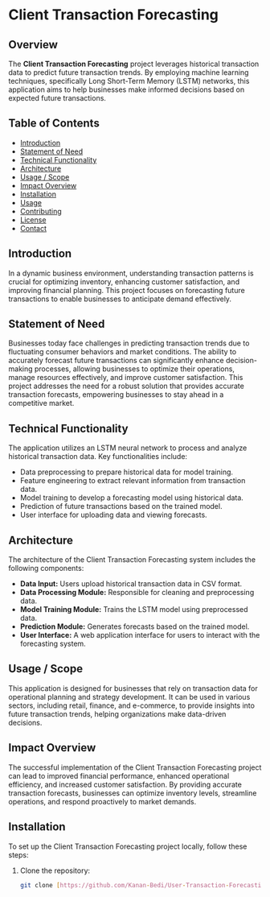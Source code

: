 # Client Transaction Forecasting

## Overview
The **Client Transaction Forecasting** project leverages historical transaction data to predict future transaction trends. By employing machine learning techniques, specifically Long Short-Term Memory (LSTM) networks, this application aims to help businesses make informed decisions based on expected future transactions. 

## Table of Contents
- [Introduction](#introduction)
- [Statement of Need](#statement-of-need)
- [Technical Functionality](#technical-functionality)
- [Architecture](#architecture)
- [Usage / Scope](#usage--scope)
- [Impact Overview](#impact-overview)
- [Installation](#installation)
- [Usage](#usage)
- [Contributing](#contributing)
- [License](#license)
- [Contact](#contact)

## Introduction
In a dynamic business environment, understanding transaction patterns is crucial for optimizing inventory, enhancing customer satisfaction, and improving financial planning. This project focuses on forecasting future transactions to enable businesses to anticipate demand effectively.

## Statement of Need
Businesses today face challenges in predicting transaction trends due to fluctuating consumer behaviors and market conditions. The ability to accurately forecast future transactions can significantly enhance decision-making processes, allowing businesses to optimize their operations, manage resources effectively, and improve customer satisfaction. This project addresses the need for a robust solution that provides accurate transaction forecasts, empowering businesses to stay ahead in a competitive market.

## Technical Functionality
The application utilizes an LSTM neural network to process and analyze historical transaction data. Key functionalities include:
- Data preprocessing to prepare historical data for model training.
- Feature engineering to extract relevant information from transaction data.
- Model training to develop a forecasting model using historical data.
- Prediction of future transactions based on the trained model.
- User interface for uploading data and viewing forecasts.

## Architecture
The architecture of the Client Transaction Forecasting system includes the following components:
- **Data Input:** Users upload historical transaction data in CSV format.
- **Data Processing Module:** Responsible for cleaning and preprocessing data.
- **Model Training Module:** Trains the LSTM model using preprocessed data.
- **Prediction Module:** Generates forecasts based on the trained model.
- **User Interface:** A web application interface for users to interact with the forecasting system.


## Usage / Scope
This application is designed for businesses that rely on transaction data for operational planning and strategy development. It can be used in various sectors, including retail, finance, and e-commerce, to provide insights into future transaction trends, helping organizations make data-driven decisions.

## Impact Overview
The successful implementation of the Client Transaction Forecasting project can lead to improved financial performance, enhanced operational efficiency, and increased customer satisfaction. By providing accurate transaction forecasts, businesses can optimize inventory levels, streamline operations, and respond proactively to market demands.

## Installation
To set up the Client Transaction Forecasting project locally, follow these steps:
1. Clone the repository:
   ```bash
   git clone [https://github.com/Kanan-Bedi/User-Transaction-Forecasting.git]
